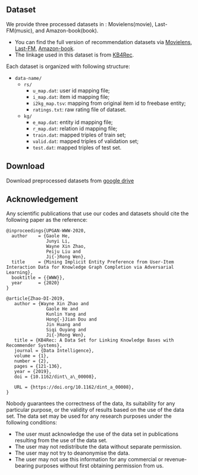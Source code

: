 ## Dataset
We provide three processed datasets in : Movielens(movie), Last-FM(music), and Amazon-book(book).
* You can find the full version of recommendation datasets via [Movielens](https://grouplens.org/datasets/movielens/), [Last-FM](http://www.cp.jku.at/datasets/LFM-1b/), [Amazon-book](http://jmcauley.ucsd.edu/data/amazon).
* The linkage used in this dataset is from [KB4Rec](https://github.com/RUCDM/KB4Rec).

Each dataset is organized with following structure:
- `data-name/`
  - `rs/`
    - `u_map.dat`: user id mapping file;
    - `i_map.dat`: item id mapping file;
    - `i2kg_map.tsv`: mapping from original item id to freebase entity;
    - `ratings.txt`: raw rating file of dataset.
  - `kg/`
    - `e_map.dat`: entity id mapping file;
    - `r_map.dat`: relation id mapping file;
    - `train.dat`: mapped triples of train set;
    - `valid.dat`: mapped triples of validation set;
    - `test.dat`: mapped triples of test set.

## Download
Download preprocessed datasets from [google drive](https://drive.google.com/file/d/1CV-LyvqWA-_hkj4DvUoY48FhknhrDKMl/view?usp=sharing)
    
## Acknowledgement
Any scientific publications that use our codes and datasets should cite the following paper as the reference:
```
@inproceedings{UPGAN-WWW-2020,
  author    = {Gaole He,
               Junyi Li,
               Wayne Xin Zhao,
               Peiju Liu and
               Ji{-}Rong Wen},
  title     = {Mining Implicit Entity Preference from User-Item Interaction Data for Knowledge Graph Completion via Adversarial Learning},
  booktitle = {{WWW}},
  year      = {2020}
}

@article{Zhao-DI-2019,
   author = {Wayne Xin Zhao and
               Gaole He and
               Kunlin Yang and
               Hong{-}Jian Dou and
               Jin Huang and 
               Siqi Ouyang and
               Ji{-}Rong Wen},
   title = {KB4Rec: A Data Set for Linking Knowledge Bases with Recommender Systems},
   journal = {Data Intelligence},
   volume = {1},
   number = {2},
   pages = {121-136},
   year = {2019},
   doi = {10.1162/dint\_a\_00008},

   URL = {https://doi.org/10.1162/dint_a_00008},
}
```
Nobody guarantees the correctness of the data, its suitability for any particular purpose, or the validity of results based on the use of the data set. The data set may be used for any research purposes under the following conditions:
* The user must acknowledge the use of the data set in publications resulting from the use of the data set.
* The user may not redistribute the data without separate permission.
* The user may not try to deanonymise the data.
* The user may not use this information for any commercial or revenue-bearing purposes without first obtaining permission from us.
